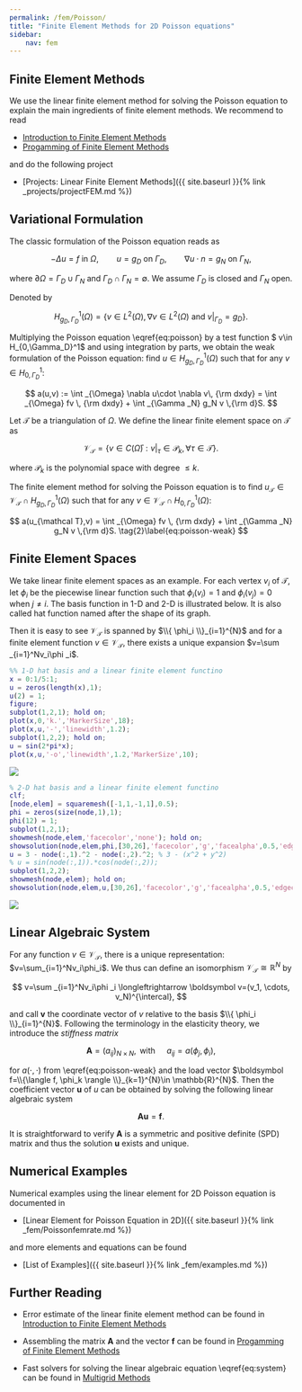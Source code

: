 ```yaml
---
permalink: /fem/Poisson/
title: "Finite Element Methods for 2D Poisson equations"
sidebar:
    nav: fem
---
```



## Finite Element Methods

We use the linear finite element method for solving the Poisson equation to explain the main ingredients of finite element methods. We recommend to read 

- [Introduction to Finite Element Methods](http://www.math.uci.edu/~chenlong/226/Ch2FEM.pdf)
- [Progamming of Finite Element Methods](http://www.math.uci.edu/~chenlong/226/Ch3FEMCode.pdf)

and do the following project
- [Projects: Linear Finite Element Methods]({{ site.baseurl }}{% link _projects/projectFEM.md %})



## Variational Formulation

The classic formulation of the Poisson equation reads as

$$ - \Delta u = f  \text{ in }  \Omega, \qquad u  = g_D  \text{ on }
\Gamma_D,  \qquad  \nabla u\cdot n = g_N  \text{ on } \Gamma_N, 
\tag{1}\label{eq:poisson}$$

where $\partial \Omega = \Gamma_D\cup \Gamma _N$ and  $\Gamma_D\cap \Gamma_N=\emptyset$. We assume $\Gamma_D$ is closed and $\Gamma_N$ open.

Denoted by 

$$
H_{g_D,\Gamma_D}^1(\Omega)=\{v\in L^2(\Omega), \nabla v\in L^2(\Omega) 
\text{ and } v|_{\Gamma _D} = g_D\}.
$$

Multiplying the Poisson equation \eqref{eq:poisson} by a test function $ v\in H_{0,\Gamma_D}^1$ and using integration by parts, we obtain the weak formulation of the Poisson equation: find $u\in H_{g_D,\Gamma_D}^1(\Omega)$ such that for any $v\in H_{0,\Gamma_D}^1$:

$$
a(u,v) := \int _{\Omega} \nabla u\cdot \nabla v\, {\rm dxdy} = \int _{\Omega} fv \, {\rm dxdy} + \int _{\Gamma _N} g_N v \,{\rm d}S.
$$

Let $\mathcal T$ be a triangulation of $\Omega$. We define the linear finite element space on $\mathcal T$ as 

$$
\mathcal V_{\mathcal T} = \{v\in C(\bar \Omega) : v|_{\tau}\in \mathcal P_k, \forall \tau \in \mathcal T\}.
$$

where $\mathcal P_k$ is the polynomial space with degree $\leq k$. 

The finite element method for solving the Poisson equation is to find $u_{\mathcal T}\in \mathcal V_{\mathcal T}\cap H_{g_D,\Gamma_D}^1(\Omega)$ 
such that for any $v\in \mathcal V_{\mathcal T}\cap H_{0,\Gamma_D}^1(\Omega)$:


$$
a(u_{\mathcal T},v) = \int _{\Omega} fv \, {\rm dxdy} + \int _{\Gamma _N} g_N v \,{\rm d}S.
\tag{2}\label{eq:poisson-weak}
$$



## Finite Element Spaces

We take linear finite element spaces as an example. For each vertex $v_i$ of $\mathcal T$, let $\phi _i$ be the piecewise linear function such that $\phi _i(v_i)=1$ and $\phi _i(v_j)=0$ when $j\neq i$. The basis function in 1-D and 2-D is illustrated below. It is also called hat function named after the shape of its graph.

Then it is easy to see $\mathcal V_{\mathcal T}$ is spanned by $\\{ \phi_i \\}_{i=1}^{N}$ and  for a finite element function $v\in \mathcal V_{\mathcal T}$, there exists a unique expansion $v=\sum
_{i=1}^Nv_i\phi _i$.


```matlab
%% 1-D hat basis and a linear finite element functino
x = 0:1/5:1;
u = zeros(length(x),1);
u(2) = 1;
figure;
subplot(1,2,1); hold on; 
plot(x,0,'k.','MarkerSize',18); 
plot(x,u,'-','linewidth',1.2);
subplot(1,2,2); hold on;
u = sin(2*pi*x);
plot(x,u,'-o','linewidth',1.2,'MarkerSize',10);
```

<img src="{{site.baseurl}}/assets/images/fem/femdoc_3_0.png">
    

```matlab
% 2-D hat basis and a linear finite element functino
clf; 
[node,elem] = squaremesh([-1,1,-1,1],0.5);
phi = zeros(size(node,1),1);
phi(12) = 1;
subplot(1,2,1);
showmesh(node,elem,'facecolor','none'); hold on;
showsolution(node,elem,phi,[30,26],'facecolor','g','facealpha',0.5,'edgecolor','k');
u = 3 - node(:,1).^2 - node(:,2).^2; % 3 - (x^2 + y^2)
% u = sin(node(:,1)).*cos(node(:,2));
subplot(1,2,2);
showmesh(node,elem); hold on;
showsolution(node,elem,u,[30,26],'facecolor','g','facealpha',0.5,'edgecolor','k');
```

<img src="{{site.baseurl}}/assets/images/fem/femdoc_4_0.png">
    


## Linear Algebraic System

For any function $v\in \mathcal V_{\mathcal T}$, there is a unique representation: $v=\sum_{i=1}^Nv_i\phi_i$.  We thus can define an isomorphism $\mathcal V_{\mathcal T} \cong \mathbb R^N$ by

$$
v=\sum _{i=1}^Nv_i\phi _i \longleftrightarrow \boldsymbol  v=(v_1, \cdots, v_N)^{\intercal},
$$

and call $\boldsymbol  v$ the coordinate vector of $v$ relative to the basis $\\{ \phi_i \\}_{i=1}^{N}$. Following the terminology in the elasticity theory, we introduce the *stiffness matrix*

$$
\boldsymbol  A=(a_{ij})_{N\times N}, \, \text{ with } \quad a_{ij}=a(\phi _j,\phi _i),
$$

for $a(\cdot,\cdot)$ from \eqref{eq:poisson-weak} and the load vector $\boldsymbol  f=\\{\langle f, \phi_k \rangle \\}_{k=1}^{N}\in \mathbb{R}^{N}$. Then the coefficient vector $\boldsymbol u$ of $u$ can be obtained by solving the following linear algebraic system

$$
\boldsymbol  A\boldsymbol  u = \boldsymbol  f. 
\tag{2}\label{eq:system}
$$

It is straightforward to verify $\boldsymbol  A$ is a symmetric and positive definite (SPD) matrix and thus the solution $\boldsymbol  u$ exists and unique.



## Numerical Examples

Numerical examples using the linear element for 2D Poisson equation is documented in

- [Linear Element for Poisson Equation in 2D]({{ site.baseurl }}{% link _fem/Poissonfemrate.md %})

and more elements and equations can be found

- [List of Examples]({{ site.baseurl }}{% link _fem/examples.md %})



## Further Reading

- Error estimate of the linear finite element method can be found in [Introduction to Finite Element Methods](http://www.math.uci.edu/~chenlong/226/Ch2FEM.pdf)

- Assembling the matrix $\boldsymbol A$ and the vector $\boldsymbol f$ can be found in [Progamming of Finite Element Methods](http://www.math.uci.edu/~chenlong/226/Ch3FEMCode.pdf)

- Fast solvers for solving the linear algebraic equation \eqref{eq:system} can be found in [Multigrid Methods](https://www.math.uci.edu/~chenlong/226/MGintroduction.pdf)
